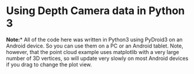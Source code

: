 # Using Depth Camera data in Python 3

**Note:*** All of the code here was written in Python3 using PyDroid3 on an Android device. So you can use them on a PC or an Android tablet. Note, however, that the point cloud example uses matplotlib with a very large number of 3D vertices, so will update very slowly on most Android devices if you drag to change the plot view.
